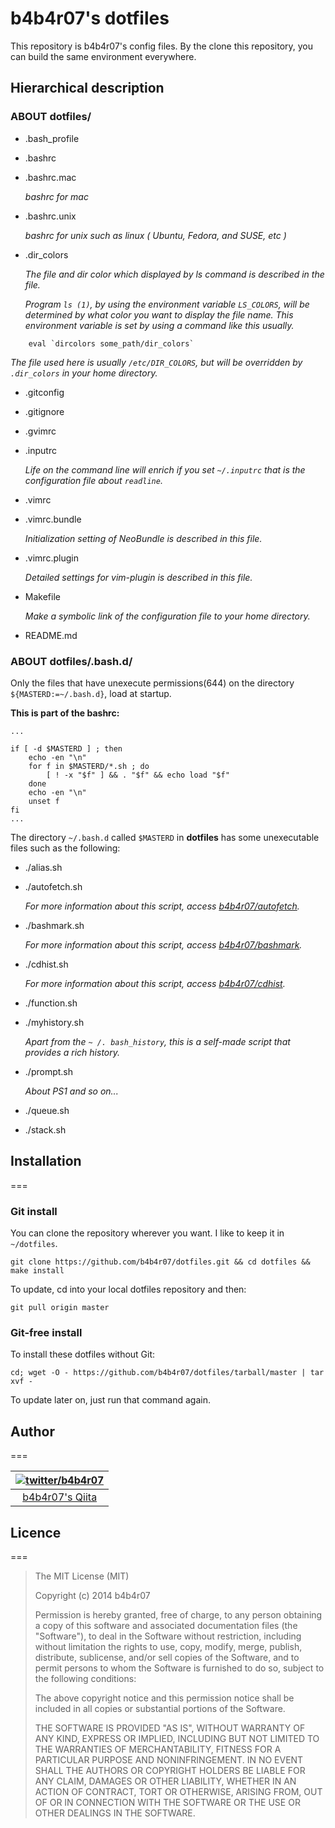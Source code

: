 # b4b4r07's dotfiles

This repository is b4b4r07's config files. By the clone this repository, you can build the same environment everywhere.


## Hierarchical description

### ABOUT dotfiles/

* .bash_profile
* .bashrc
* .bashrc.mac

	*bashrc for mac*

* .bashrc.unix

	*bashrc for unix such as linux ( Ubuntu, Fedora, and SUSE, etc )*

* .dir_colors

	*The file and dir color which displayed by ls command is described in the file.* 
	
	*Program `ls (1)`, by using the environment variable `LS_COLORS`, will be determined by what color you want to display the file name. This environment variable is set by using a command like this usually.*

	 
```
	eval `dircolors some_path/dir_colors`
```

*The file used here is usually `/etc/DIR_COLORS`, but will be overridden by `.dir_colors` in your home directory.*

* .gitconfig
* .gitignore
* .gvimrc
* .inputrc

	*Life on the command line will enrich if you set `~/.inputrc` that is the configuration file about `readline`.*

* .vimrc
* .vimrc.bundle

	*Initialization setting of NeoBundle is described in this file.*

* .vimrc.plugin

	*Detailed settings for vim-plugin is described in this file.*

* Makefile

	*Make a symbolic link of the configuration file to your home directory.*

* README.md

### ABOUT dotfiles/.bash.d/
Only the files that have unexecute permissions(644) on the directory `${MASTERD:=~/.bash.d}`, load at startup.

**This is part of the bashrc:**

```
...

if [ -d $MASTERD ] ; then
	echo -en "\n"
	for f in $MASTERD/*.sh ; do
		[ ! -x "$f" ] && . "$f" && echo load "$f"
	done
	echo -en "\n"
	unset f
fi
...

```

The directory `~/.bash.d` called `$MASTERD` in **dotfiles** has some unexecutable files such as the following:

* ./alias.sh
* ./autofetch.sh

	*For more information about this script, access [b4b4r07/autofetch](https://github.com/b4b4r07/autofetch).*

* ./bashmark.sh

	*For more information about this script, access [b4b4r07/bashmark](https://github.com/b4b4r07/bashmark).*

* ./cdhist.sh

	*For more information about this script, access [b4b4r07/cdhist](https://github.com/b4b4r07/cdhist).*

* ./function.sh
* ./myhistory.sh

	*Apart from the `~ /. bash_history`, this is a self-made script that provides a rich history.*

* ./prompt.sh

	*About PS1 and so on...*

* ./queue.sh
* ./stack.sh

## Installation

===

### Git install

You can clone the repository wherever you want. I like to keep it in `~/dotfiles`.

	git clone https://github.com/b4b4r07/dotfiles.git && cd dotfiles && make install

To update, cd into your local dotfiles repository and then:

	git pull origin master

### Git-free install

To install these dotfiles without Git:

	cd; wget -O - https://github.com/b4b4r07/dotfiles/tarball/master | tar xvf -

To update later on, just run that command again.

## Author

===

| [![twitter/b4b4r07](http://www.gravatar.com/avatar/8238c3c0be55b887aa9d6d59bfefa504.png)](http://twitter.com/b4b4r07 "Follow @b4b4r07 on Twitter") |
|:---:|
| [b4b4r07's Qiita](http://qiita.com/b4b4r07/ "b4b4r07 on Qiita") |

## Licence

===

> The MIT License (MIT)
> 
> Copyright (c) 2014 b4b4r07
> 
> Permission is hereby granted, free of charge, to any person obtaining a copy
> of this software and associated documentation files (the "Software"), to deal
> in the Software without restriction, including without limitation the rights
> to use, copy, modify, merge, publish, distribute, sublicense, and/or sell
> copies of the Software, and to permit persons to whom the Software is
> furnished to do so, subject to the following conditions:
>
> The above copyright notice and this permission notice shall be included in
> all copies or substantial portions of the Software.
> 
> THE SOFTWARE IS PROVIDED "AS IS", WITHOUT WARRANTY OF ANY KIND, EXPRESS OR
> IMPLIED, INCLUDING BUT NOT LIMITED TO THE WARRANTIES OF MERCHANTABILITY,
> FITNESS FOR A PARTICULAR PURPOSE AND NONINFRINGEMENT. IN NO EVENT SHALL THE
> AUTHORS OR COPYRIGHT HOLDERS BE LIABLE FOR ANY CLAIM, DAMAGES OR OTHER
> LIABILITY, WHETHER IN AN ACTION OF CONTRACT, TORT OR OTHERWISE, ARISING FROM,
> OUT OF OR IN CONNECTION WITH THE SOFTWARE OR THE USE OR OTHER DEALINGS IN
> THE SOFTWARE.
